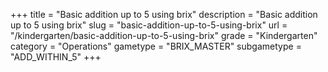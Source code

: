 +++
title = "Basic addition up to 5 using brix"
description = "Basic addition up to 5 using brix"
slug = "basic-addition-up-to-5-using-brix"
url = "/kindergarten/basic-addition-up-to-5-using-brix"
grade = "Kindergarten"
category = "Operations"
gametype = "BRIX_MASTER"
subgametype = "ADD_WITHIN_5"
+++